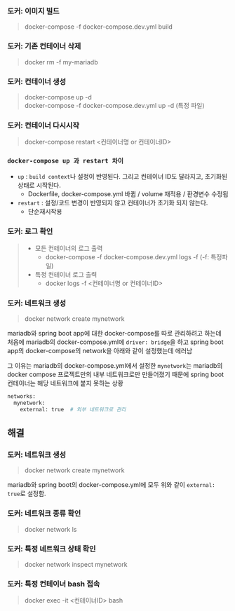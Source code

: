 ### 도커: 이미지 빌드
>  docker-compose -f docker-compose.dev.yml build

### 도커: 기존 컨테이너 삭제
 > docker rm -f my-mariadb

### 도커: 컨테이너 생성
 > docker-compose up -d <br>
 > docker-compose -f docker-compose.dev.yml up -d (특정 파일)

### 도커: 컨테이너 다시시작
>  docker-compose restart <컨테이너명 or 컨테이너ID>

### `docker-compose up 과 restart 차이`
- `up` : `build context`나 설정이 반영된다. 그리고 컨테이너 ID도 달라지고, 초기화된 상태로 시작된다.
  - Dockerfile, docker-compose.yml 바뀜 / volume 재적용 / 환경변수 수정됨
- `restart` : 설정/코드 변경이 반영되지 않고 컨테이너가 초기화 되지 않는다.
  - 단순재시작용

### 도커: 로그 확인
 > - 모든 컨테이너의 로그 출력 <br>
 >   - docker-compose -f docker-compose.dev.yml logs -f (-f: 특정파일)
 > - 특정 컨테이너 로그 출력
 >   - docker logs -f <컨테이너명 or 컨테이너ID>

### 도커: 네트워크 생성
> docker network create mynetwork

mariadb와 spring boot app에 대한 docker-compose를 따로 관리하려고 하는데 처음에 mariadb의 docker-compose.yml에 `driver: bridge`을 하고 spring boot app의 docker-compose의 network을 아래와 같이 설정했는데 에러남

그 이유는 mariadb의 docker-compose.yml에서 설정한 `mynetwork`는 mariadb의 docker compose 프로젝트만의 내부 네트워크로만 만들어졌기 때문에 spring boot 컨테이너는 해당 네트워크에 붙지 못하는 상황
```dockerfile
networks:
  mynetwork:
    external: true  # 외부 네트워크로 관리
```
## 해결
### 도커: 네트워크 생성
> docker network create mynetwork

mariadb와 spring boot의 docker-compose.yml에 모두 위와 같이 `external: true`로 설정함.

### 도커: 네트워크 종류 확인
> docker network ls        

### 도커: 특정 네트워크 상태 확인
>  docker network inspect mynetwork

### 도커: 특정 컨테이너 bash 접속
> docker exec -it <컨테이너ID> bash
